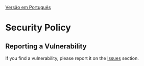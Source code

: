 [Versão em Português](SECURITY.md)

# Security Policy

## Reporting a Vulnerability

If you find a vulnerability, please report it on the [Issues](https://github.com/Henriquemcc/Duck_DNS_Java/issues) section.
